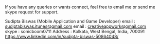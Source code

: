 <!DOCTYPE html>




<html>


<body>


 If you have any queries or wants connect, feel free to email me or send me skype request for support.

Sudipta Biswas
(Mobile Application and Game Developer)
email : sudiptabiswas.itunes@gmail.com
email : creativeappwork@gmail.com
skype : sonicboom0711
Address : Kolkata, West Bengal, India, 700091
https://www.linkedin.com/in/sudipta-biswas-50864048/
